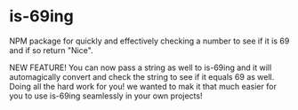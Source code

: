 # is-69ing
NPM package for quickly and effectively checking a number to see if it is 69 and if so return "Nice".

NEW FEATURE!
You can now pass a string as well to is-69ing and it will automagically convert and check the string to see if it equals 69 as well. Doing all the hard work for you! we wanted to mak it that much easier for you to use is-69ing seamlessly in your own projects!
